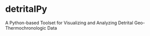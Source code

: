 # detritalPy
A Python-based Toolset for Visualizing and Analyzing Detrital Geo-Thermochronologic Data
